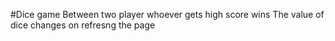 #Dice game 
Between two player whoever gets high score wins 
The value of dice changes on refresng the page
